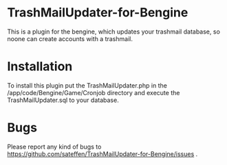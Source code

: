 TrashMailUpdater-for-Bengine
============================

This is a plugin for the bengine, which updates your trashmail database, so noone can create accounts with a trashmail.



Installation
============

To install this plugin put the TrashMailUpdater.php in the /app/code/Bengine/Game/Cronjob directory and execute the TrashMailUpdater.sql to your database.



Bugs
====

Please report any kind of bugs to https://github.com/sateffen/TrashMailUpdater-for-Bengine/issues .
